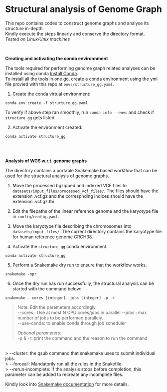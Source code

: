 <h1>Structural analysis of Genome Graph</h1>

This repo contains codes to construct genome graphs and analyse its structure in-depth. <br>
Kindly execute the steps linearly and conserve the directory format. <br>
*Tested on Linux/Unix machines*

<br>

**Creating and activating the conda environnment**

The tools required for performing genome graph related analyses can be installed using conda [Install Conda](https://docs.conda.io/projects/conda/en/latest/user-guide/install/linux.html). <br>
To install all the tools in one go, create a conda environment using the yml file provied with this repo at ```envs/structure_gg.yaml```.

1) Create the conda virtual environment: 
```
conda env create -f structure_gg.yaml
```

To verify if above step ran smoothly, run ```conda info --envs``` and check if ```structure_gg``` gets listed. 

2) Activate the environment created: 
```
conda activate structure_gg
```

<br>
<br> 

**Analysis of WGS w.r.t. genome graphs**

The directory contains a portable Snakemake based workflow that can be used for the structural analysis of genome graphs.

1) Move the processed bgzipped and indexed VCF files to ```datasets/input_files/processed_vcf_files/```. The files should have the extension .vcf.gz and the correspnding indices should have the extension .vcf.gz.tbi

2) Edit the filepaths of the linear reference genome and the karyotype file in ```config/config.yaml```.

3) Move the karyotype file describing the chromosomes into ```datasets/input_files/```. The current directory contains the karyotype file for human reference genome GRCH38.

4) Activate the ```structure_gg``` conda environment.
```
conda activate structure_gg
```

5) Perform a Snakemake dry run to ensure that the workflow works.
```
snakemake -npr
``` 


6) Once the dry run has run successfully, the structural analysis can be started with the command below:
```
snakemake --cores [integer]--jobs [integer] -p -r 
```

> Note: Edit the parameters accordingly <br>
> --cores : Use at most N CPU cores/jobs in parallel
> --jobs : max number of jobs to be performed parallely. <br>
> --use-conda: to enable conda through job scheduler <br>
>
> *Optional parameters:* <br>
> -p & -r: print the command and the reason to run the command
<br> 
> --cluster: the qsub command that snakemake uses to submit individual jobs. <br>
> --forceall: Mandatorily run all the rules in the Snakefile <br>
> --rerun-incomplete: If the analysis stops before completion, this parameter can be added to recreate any incomplete files. <br>


Kindly look into [Snakemake documentation](https://snakemake.readthedocs.io/en/stable/) for more details.